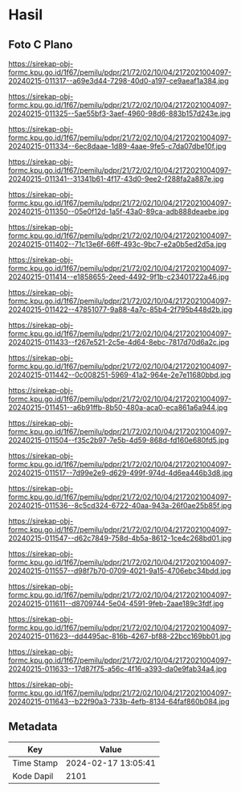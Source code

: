 # Hasil

## Foto C Plano

https://sirekap-obj-formc.kpu.go.id/1f67/pemilu/pdpr/21/72/02/10/04/2172021004097-20240215-011317--a69e3d44-7298-40d0-a197-ce9aeaf1a384.jpg

https://sirekap-obj-formc.kpu.go.id/1f67/pemilu/pdpr/21/72/02/10/04/2172021004097-20240215-011325--5ae55bf3-3aef-4960-98d6-883b157d243e.jpg

https://sirekap-obj-formc.kpu.go.id/1f67/pemilu/pdpr/21/72/02/10/04/2172021004097-20240215-011334--6ec8daae-1d89-4aae-9fe5-c7da07dbe10f.jpg

https://sirekap-obj-formc.kpu.go.id/1f67/pemilu/pdpr/21/72/02/10/04/2172021004097-20240215-011341--31341b61-4f17-43d0-9ee2-f288fa2a887e.jpg

https://sirekap-obj-formc.kpu.go.id/1f67/pemilu/pdpr/21/72/02/10/04/2172021004097-20240215-011350--05e0f12d-1a5f-43a0-89ca-adb888deaebe.jpg

https://sirekap-obj-formc.kpu.go.id/1f67/pemilu/pdpr/21/72/02/10/04/2172021004097-20240215-011402--71c13e6f-66ff-493c-9bc7-e2a0b5ed2d5a.jpg

https://sirekap-obj-formc.kpu.go.id/1f67/pemilu/pdpr/21/72/02/10/04/2172021004097-20240215-011414--e1858655-2eed-4492-9f1b-c23401722a46.jpg

https://sirekap-obj-formc.kpu.go.id/1f67/pemilu/pdpr/21/72/02/10/04/2172021004097-20240215-011422--47851077-9a88-4a7c-85b4-2f795b448d2b.jpg

https://sirekap-obj-formc.kpu.go.id/1f67/pemilu/pdpr/21/72/02/10/04/2172021004097-20240215-011433--f267e521-2c5e-4d64-8ebc-7817d70d6a2c.jpg

https://sirekap-obj-formc.kpu.go.id/1f67/pemilu/pdpr/21/72/02/10/04/2172021004097-20240215-011442--0c008251-5969-41a2-964e-2e7e11680bbd.jpg

https://sirekap-obj-formc.kpu.go.id/1f67/pemilu/pdpr/21/72/02/10/04/2172021004097-20240215-011451--a6b91ffb-8b50-480a-aca0-eca861a6a944.jpg

https://sirekap-obj-formc.kpu.go.id/1f67/pemilu/pdpr/21/72/02/10/04/2172021004097-20240215-011504--f35c2b97-7e5b-4d59-868d-fd160e680fd5.jpg

https://sirekap-obj-formc.kpu.go.id/1f67/pemilu/pdpr/21/72/02/10/04/2172021004097-20240215-011517--7d99e2e9-d629-499f-974d-4d6ea446b3d8.jpg

https://sirekap-obj-formc.kpu.go.id/1f67/pemilu/pdpr/21/72/02/10/04/2172021004097-20240215-011536--8c5cd324-6722-40aa-943a-26f0ae25b85f.jpg

https://sirekap-obj-formc.kpu.go.id/1f67/pemilu/pdpr/21/72/02/10/04/2172021004097-20240215-011547--d62c7849-758d-4b5a-8612-1ce4c268bd01.jpg

https://sirekap-obj-formc.kpu.go.id/1f67/pemilu/pdpr/21/72/02/10/04/2172021004097-20240215-011557--d98f7b70-0709-4021-9a15-4706ebc34bdd.jpg

https://sirekap-obj-formc.kpu.go.id/1f67/pemilu/pdpr/21/72/02/10/04/2172021004097-20240215-011611--d8709744-5e04-4591-9feb-2aae189c3fdf.jpg

https://sirekap-obj-formc.kpu.go.id/1f67/pemilu/pdpr/21/72/02/10/04/2172021004097-20240215-011623--dd4495ac-816b-4267-bf88-22bcc169bb01.jpg

https://sirekap-obj-formc.kpu.go.id/1f67/pemilu/pdpr/21/72/02/10/04/2172021004097-20240215-011633--17d87f75-a56c-4f16-a393-da0e9fab34a4.jpg

https://sirekap-obj-formc.kpu.go.id/1f67/pemilu/pdpr/21/72/02/10/04/2172021004097-20240215-011643--b22f90a3-733b-4efb-8134-64faf860b084.jpg


## Metadata

| Key        | Value               |
| ---------- | ------------------- |
| Time Stamp | 2024-02-17 13:05:41 |
| Kode Dapil | 2101                |



